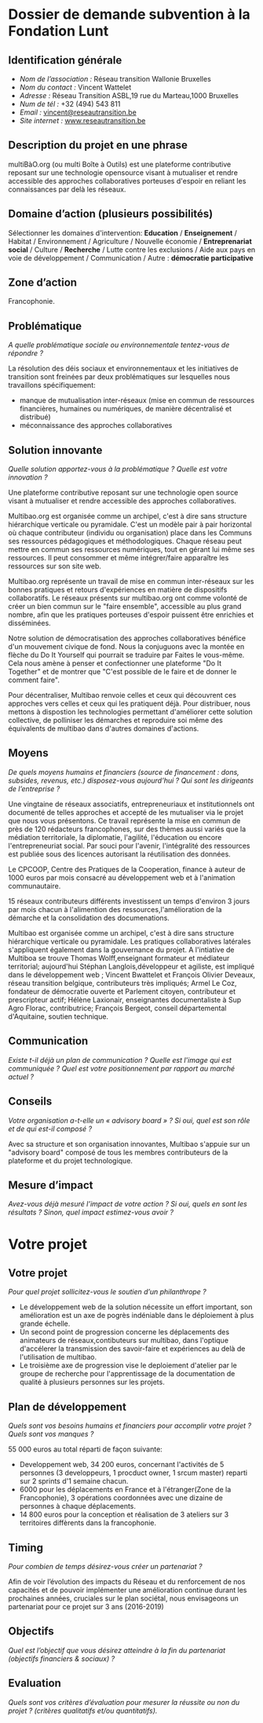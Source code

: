 # Dossier de demande subvention à la Fondation Lunt

## Identification générale 

* _Nom de l’association :_ Réseau transition Wallonie Bruxelles
* _Nom du contact :_ Vincent Wattelet
* _Adresse :_ Réseau Transition ASBL,19 rue du Marteau,1000 Bruxelles
* _Num de tél :_ +32 (494) 543 811
* _Email :_ vincent@reseautransition.be
* _Site internet :_ www.reseautransition.be

## Description du projet en une phrase

multiBàO.org (ou multi Boîte à Outils) est une plateforme contributive reposant sur une technologie opensource visant à mutualiser et rendre accessible des approches collaboratives porteuses d'espoir en reliant les connaissances par delà les réseaux. 

## Domaine d’action (plusieurs possibilités)

Sélectionner les domaines d'intervention: **Education** / **Enseignement** / Habitat / Environnement / Agriculture / Nouvelle économie / **Entreprenariat social** / Culture / **Recherche** / Lutte contre les exclusions / Aide aux pays en voie de développement / Communication /  Autre : **démocratie participative**

## Zone d’action

Francophonie.

## Problématique

_A quelle problématique sociale ou environnementale tentez-vous de répondre ?_

La résolution des déis sociaux et environnementaux et les initiatives de transition sont freinées par deux problématiques sur lesquelles nous travaillons spécifiquement:

* manque de mutualisation inter-réseaux (mise en commun de ressources financières, humaines ou numériques, de manière décentralisé et distribué)
* méconnaissance des approches collaboratives  

## Solution innovante

_Quelle solution apportez-vous à la problématique ? Quelle est votre innovation ?_

Une plateforme contributive reposant sur une technologie open source visant à mutualiser et rendre accessible des approches collaboratives.

Multibao.org est organisée comme un archipel, c'est à dire sans structure hiérarchique verticale ou pyramidale. C'est un modèle pair à pair horizontal où chaque contributeur (individu ou organisation) place dans les Communs ses ressources pédagogiques et méthodologiques. Chaque réseau peut mettre en commun ses ressources numériques, tout en gérant lui même ses ressources. Il peut consommer et même intégrer/faire apparaître les ressources sur son site web. 

Multibao.org représente un travail de mise en commun inter-réseaux sur les bonnes pratiques et retours d'expériences en matière de dispositifs collaboratifs. Le réseaux présents sur multibao.org ont comme volonté de créer un bien commun sur le "faire ensemble", accessible au plus grand nombre, afin que les pratiques porteuses d'espoir puissent être enrichies et disséminées. 

Notre solution de démocratisation des approches collaboratives bénéfice d'un mouvement civique de fond. Nous la conjuguons avec la montée en flèche du Do It Yourself qui pourrait se traduire par Faites le vous-même. Cela nous amène à penser et confectionner une plateforme "Do It Together" et de montrer que "C'est possible de le faire et de donner le comment faire".

Pour décentraliser, Multibao renvoie celles et ceux qui découvrent ces approches vers celles et ceux qui les pratiquent déjà. Pour distribuer, nous mettons à dispostion les technologies permettant d'améliorer cette solution collective, de polliniser les démarches et reproduire soi même des équivalents de multibao dans d'autres domaines d'actions. 

## Moyens

_De quels moyens humains et financiers (source de financement : dons, subsides, revenus, etc.) disposez-vous aujourd’hui ? Qui sont les dirigeants de l’entreprise ?_

Une vingtaine de réseaux associatifs, entrepreneuriaux et institutionnels ont documenté de telles approches et accepté de les mutualiser via le projet que nous vous présentons. Ce travail représente la mise en commun de près de 120 rédacteurs francophones, sur des thèmes aussi variés que la médiation territoriale, la diplomatie, l'agilité, l'éducation ou encore l'entrepreneuriat social. Par souci pour l'avenir, l'intégralité des ressources est publiée sous des licences autorisant la réutilisation des données.

Le CPCOOP, Centre des Pratiques de la Cooperation, finance à auteur de 1000 euros par mois consacré au développement web et à l'animation communautaire.

15 réseaux contributeurs différents investissent un temps d'environ 3 jours par mois chacun à l'alimention des ressources,l'amélioration de la démarche et la consolidation des documenations. 

Multibao est organisée comme un archipel, c'est à dire sans structure hiérarchique verticale ou pyramidale. Les pratiques collaboratives latérales s'appliquent également dans la gouvernance du projet.
A l'intiative de Multiboa se trouve Thomas Wolff,enseignant formateur et médiateur territorial; aujourd'hui Stéphan Langlois,développeur et agiliste, est impliqué dans le développement web ; Vincent Bwattelet et François Olivier Deveaux, réseau transition belgique, contributeurs très impliqués; Armel Le Coz, fondateur de démocratie ouverte et Parlement citoyen, contributeur et prescripteur actif; Hélène Laxionair, enseignantes documentaliste à Sup Agro Florac, contributrice; François Bergeot, conseil départemental d'Aquitaine, soutien technique. 


## Communication

_Existe t-il déjà un plan de communication ? Quelle est l'image qui est communiquée ? Quel est votre positionnement par rapport au marché actuel ?_

## Conseils

_Votre organisation a-t-elle un « advisory board » ? Si oui, quel est son rôle et de qui est-il composé ?_

Avec sa structure et son organisation innovantes, Multibao s'appuie sur un "advisory board" composé de tous les membres contributeurs de la plateforme et du projet technologique. 

## Mesure d’impact

_Avez-vous déjà mesuré l’impact de votre action ? Si oui, quels en sont les résultats ? Sinon, quel impact estimez-vous avoir ?_ 

# Votre projet

## Votre projet
_Pour quel projet sollicitez-vous le soutien d’un philanthrope ?_

* Le développement web de la solution nécessite un effort important, son amélioration est un axe de pogrès indéniable dans le déploiement à plus grande échelle.
* Un second point de progression concerne les déplacements des animateurs de réseaux,contibuteurs sur multibao, dans l'optique d'accélerer la transmission des savoir-faire et expériences au delà de l'utilisation de multibao.
* Le troisième axe de progression vise le deploiement d'atelier par le groupe de recherche pour l'apprentissage de la documentation de qualité à plusieurs personnes sur les projets.

## Plan de développement
_Quels sont vos besoins humains et financiers pour accomplir votre projet ? Quels sont vos manques ?_

55 000 euros au total réparti de façon suivante:
* Developpement web, 34 200 euros, concernant l'activités de 5 personnes (3 developpeurs, 1 procduct owner, 1 srcum master) reparti sur 2 sprints d'1 semaine chacun.
* 6000 pour les déplacements en France et à l'étranger(Zone de la Francophonie), 3 opérations coordonnées avec une dizaine de personnes à chaque déplacements.
* 14 800 euros pour la conception et réalisation de 3 ateliers sur 3 territoires diffèrents dans la francophonie. 

## Timing
_Pour combien de temps désirez-vous créer un partenariat ?_

Afin de voir l’évolution des impacts du Réseau et du renforcement de nos capacités et de pouvoir implémenter une amélioration continue durant les prochaines années, cruciales sur le plan sociétal, nous envisageons un partenariat pour ce projet sur 3 ans (2016-2019)

## Objectifs
_Quel est l’objectif que vous désirez atteindre à la fin du partenariat (objectifs financiers & sociaux) ?_

## Evaluation
_Quels sont vos critères d’évaluation pour mesurer la réussite ou non du projet ? (critères qualitatifs et/ou quantitatifs)._
